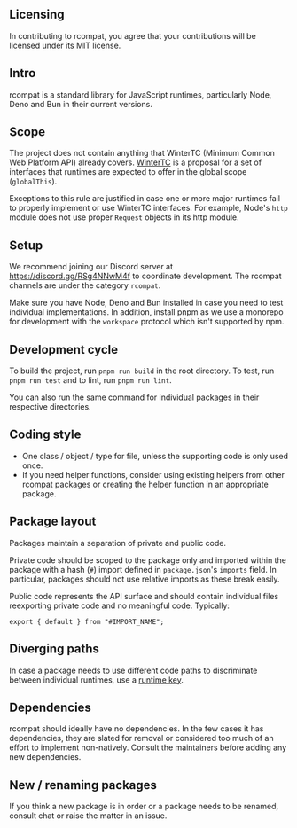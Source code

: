 ## Licensing

In contributing to rcompat, you agree that your contributions will be licensed
under its MIT license.

## Intro

rcompat is a standard library for JavaScript runtimes, particularly Node, Deno
and Bun in their current versions.

## Scope

The project does not contain anything that WinterTC (Minimum Common Web
Platform API) already covers. [WinterTC][wintertc] is a proposal for a set of
interfaces that runtimes are expected to offer in the global scope
(`globalThis`).

Exceptions to this rule are justified in case one or more major runtimes fail
to properly implement or use WinterTC interfaces. For example, Node's
`http` module does not use proper `Request` objects in its http module.

## Setup

We recommend joining our Discord server at https://discord.gg/RSg4NNwM4f to
coordinate development. The rcompat channels are under the category `rcompat`.

Make sure you have Node, Deno and Bun installed in case you need to test
individual implementations. In addition, install pnpm as we use a monorepo for
development with the `workspace` protocol which isn't supported by npm.

## Development cycle

To build the project, run `pnpm run build` in the root directory. To test, run
`pnpm run test` and to lint, run `pnpm run lint`.

You can also run the same command for individual packages in their respective
directories.

## Coding style

* One class / object / type for file, unless the supporting code is only used
once.
* If you need helper functions, consider using existing helpers from other
rcompat packages or creating the helper function in an appropriate package.

## Package layout

Packages maintain a separation of private and public code.

Private code should be scoped to the package only and imported within the
package with a hash (`#`) import defined in `package.json`'s `imports` field.
In particular, packages should not use relative imports as these break easily.

Public code represents the API surface and should contain individual files
reexporting private code and no meaningful code. Typically:

`export { default } from "#IMPORT_NAME";`

## Diverging paths

In case a package needs to use different code paths to discriminate between
individual runtimes, use a [runtime key][runtime-keys].

## Dependencies

rcompat should ideally have no dependencies. In the few cases it has
dependencies, they are slated for removal or considered too much of an effort
to implement non-natively. Consult the maintainers before adding any new
dependencies.

## New / renaming packages

If you think a new package is in order or a package needs to be renamed,
consult chat or raise the matter in an issue.

[runtime-keys]: https://runtime-keys.proposal.wintercg.org
[wintertc]: https://min-common-api.proposal.wintertc.org
